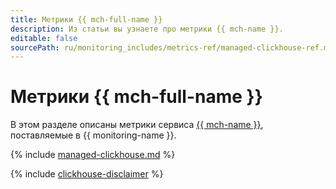 ```yaml
---
title: Метрики {{ mch-full-name }}
description: Из статьи вы узнаете про метрики {{ mch-name }}.
editable: false
sourcePath: ru/monitoring_includes/metrics-ref/managed-clickhouse-ref.md
---
```


# Метрики {{ mch-full-name }}

В этом разделе описаны метрики сервиса [{{ mch-name }}](../../managed-clickhouse/), поставляемые в {{ monitoring-name }}.

{% include [managed-clickhouse.md](../../_includes/monitoring/metrics-ref/managed-clickhouse.md) %}

{% include [clickhouse-disclaimer](../../_includes/clickhouse-disclaimer.md) %}
